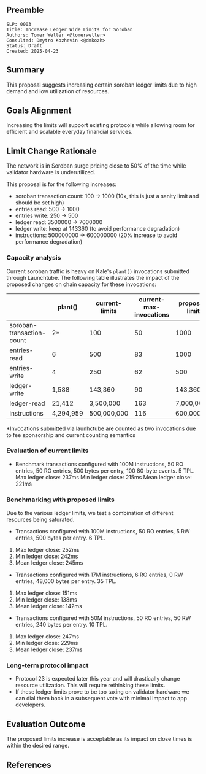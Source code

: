 ## Preamble

```
SLP: 0003
Title: Increase Ledger Wide Limits for Soroban  
Authors: Tomer Weller <@tomerweller>
Consulted: Dmytro Kozhevin <@dmkozh> 
Status: Draft
Created: 2025-04-23
```

## Summary

This proposal suggests increasing certain soroban ledger limits due to high demand and low utilization of resources.

## Goals Alignment

Increasing the limits will support existing protocols while allowing room for efficient and scalable everyday financial services.

## Limit Change Rationale

The network is in Soroban surge pricing close to 50% of the time while validator hardware is underutilized.

This proposal is for the following increases:

- soroban transaction count: 100 -> 1000 (10x, this is just a sanity limit and should be set high)
- entries read: 500 -> 1000
- entries write: 250 -> 500
- ledger read: 3500000 -> 7000000
- ledger write: keep at 143360 (to avoid performance degradation)
- instructions: 500000000 -> 600000000 (20% increase to avoid performance degradation)

### Capacity analysis 

Current soroban traffic is heavy on Kale's `plant()` invocations submitted through Launchtube. The following table illustrates the 
impact of the proposed changes on chain capacity for these invocations: 

|                | plant()        | current-limits | current-max-invocations | proposed-limits | proposed-max-invocations |
|----------------|----------------|----------------|-------------------------|-----------------|--------------------------|
| soroban-transaction-count| 2*             | 100            | 50                      | 1000            | 500            |
| entries-read   | 6              | 500            | 83                      | 1000            | 166                      |
| entries-write  | 4              | 250            | 62                      | 500             | 125                      |
| ledger-write   | 1,588          | 143,360        | 90                      | 143,360         | 90                       |
| ledger-read    | 21,412         | 3,500,000      | 163                     | 7,000,000       | 326                      |
| instructions   | 4,294,959      | 500,000,000    | 116                     | 600,000,000     | 139                      |

*Invocations submitted via launhctube are counted as two invocations due to fee sponsorship and current counting semantics  

### Evaluation of current limits

- Benchmark transactions configured with 100M instructions, 50 RO entries, 50 RO entries, 500 bytes per entry, 100 80-byte events. 5 TPL.
Max ledger close: 237ms
Min ledger close: 215ms
Mean ledger close:  221ms

### Benchmarking with proposed limits

Due to the various ledger limits, we test a combination of different resources being saturated.

- Transactions configured with 100M instructions, 50 RO entries, 5 RW entries, 500 bytes per entry. 6 TPL.
1. Max ledger close: 252ms
2. Min ledger close: 242ms
3. Mean ledger close: 245ms

- Transactions configured with 17M instructions, 6 RO entries, 0 RW entries, 48,000 bytes per entry. 35 TPL.
1. Max ledger close: 151ms
2. Min ledger close: 138ms
3. Mean ledger close: 142ms

- Transactions configured with 50M instructions, 50 RO entries, 50 RW entries, 240 bytes per entry. 10 TPL.
1. Max ledger close: 247ms
2. Min ledger close: 229ms
3. Mean ledger close: 237ms

### Long-term protocol impact

- Protocol 23 is expected later this year and will drastically change resource utilization. This will require rethinking these limits.
- If these ledger limits prove to be too taxing on validator hardware we can dial them back in a subsequent vote with minimal impact to app developers.

## Evaluation Outcome

The proposed limits increase is acceptable as its impact on close times is within the desired range.

## References

